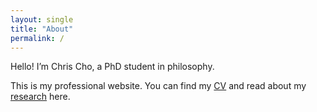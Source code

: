```yaml
---
layout: single
title: "About"
permalink: /
---
```


Hello! I’m Chris Cho, a PhD student in philosophy.

This is my professional website. You can find my [CV](./cv) and read about my [research](./research) here.
